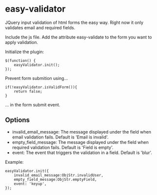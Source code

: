 # easy-validator
JQuery input validation of html forms the easy way. 
Right now it only validates email and required fields.

Include the js file.
Add the attribute easy-validate to the form you want to apply validation.

Initialize the plugin:

```
$(function() {
    easyValidator.init();
});
```

Prevent form submition using...

```
if(!easyValidator.isValidForm()){
    return false;
}
```
... in the form submit event.

## Options

- invalid_email_message: The message displayed under the field when email validation fails. Default is 'Email is invalid'.
- empty_field_message: The message displayed under the field when required validation fails. Default is 'Field is empty'.
- event: The event that triggers the validation in a field. Default is 'blur'. 

Example:

```
easyValidator.init({
    invalid_email_message:ObjStr.invalidUser,
    empty_field_message:ObjStr.emptyField,
    event: 'keyup',
});
```





